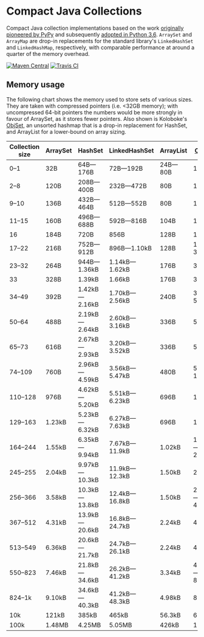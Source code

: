 # Compact Java Collections

Compact Java collection implementations based on the work
[originally pioneered by PyPy](https://morepypy.blogspot.co.uk/2015/01/faster-more-memory-efficient-and-more.html)
and subsequently [adopted in Python 3.6](https://docs.python.org/3.6/whatsnew/3.6.html#whatsnew36-compactdict).
`ArraySet` and `ArrayMap` are drop-in replacements for the standard
library's `LinkedHashSet` and `LinkedHashMap`, respectively, with comparable
performance at around a quarter of the memory overhead.

[![Maven Central](https://img.shields.io/maven-central/v/org.alicep/collect.svg)](http://mvnrepository.com/artifact/org.alicep/collect)
[![Travis CI](https://travis-ci.org/alicep-org/collect.svg?branch=master)](https://travis-ci.org/alicep-org/collect)

## Memory usage

The following chart shows the memory used to store sets of various sizes. They are taken with compressed pointers (i.e. <32GB memory); with uncompressed 64-bit pointers the numbers would be more strongly in favour of ArraySet, as it stores fewer pointers. Also shown is Koloboke's [ObjSet], an unsorted hashmap that is a drop-in replacement for HashSet, and ArrayList for a lower-bound on array sizing.

| Collection size | ArraySet |    HashSet    | LinkedHashSet | ArrayList |   [ObjSet]    |
| --------------- | -------- | ------------- | ------------- | --------- | ------------- |
|       0–1       |    32B   |    64B—176B   |    72B—192B   |  24B—80B  |      112B     |
|       2–8       |   120B   |   208B—400B   |   232B—472B   |    80B    |      112B     |
|       9–10      |   136B   |   432B—464B   |   512B—552B   |    80B    |      112B     |
|      11–15      |   160B   |   496B—688B   |   592B—816B   |    104B   |      176B     |
|        16       |   184B   |      720B     |      856B     |    128B   |      176B     |
|      17–22      |   216B   |   752B—912B   |  896B—1.10kB  |    128B   |   176B—304B   |
|      23–32      |   264B   |  944B—1.36kB  | 1.14kB—1.62kB |    176B   |      304B     |
|        33       |   328B   |     1.39kB    |     1.66kB    |    176B   |      304B     |
|      34–49      |   392B   | 1.42kB—2.16kB | 1.70kB—2.56kB |    240B   |   304B—560B   |
|      50–64      |   488B   | 2.19kB—2.64kB | 2.60kB—3.16kB |    336B   |      560B     |
|      65–73      |   616B   | 2.67kB—2.93kB | 3.20kB—3.52kB |    336B   |      560B     |
|      74–109     |   760B   | 2.96kB—4.59kB | 3.56kB—5.47kB |    480B   |  560B—1.07kB  |
|     110–128     |   976B   | 4.62kB—5.20kB | 5.51kB—6.23kB |    696B   |     1.07kB    |
|     129–163     |  1.23kB  | 5.23kB—6.32kB | 6.27kB—7.63kB |    696B   |     1.07kB    |
|     164–244     |  1.55kB  | 6.35kB—9.94kB | 7.67kB—11.9kB |   1.02kB  | 1.07kB—2.10kB |
|     245–255     |  2.04kB  | 9.97kB—10.3kB | 11.9kB—12.3kB |   1.50kB  |     2.10kB    |
|     256–366     |  3.58kB  | 10.3kB—13.8kB | 12.4kB—16.8kB |   1.50kB  | 2.10kB—4.14kB |
|     367–512     |  4.31kB  | 13.9kB—20.6kB | 16.8kB—24.7kB |   2.24kB  |     4.14kB    |
|     513–549     |  6.36kB  | 20.6kB—21.7kB | 24.7kB—26.1kB |   2.24kB  |     4.14kB    |
|     550–823     |  7.46kB  | 21.8kB—34.6kB | 26.2kB—41.2kB |   3.34kB  | 4.14kB—8.24kB |
|      824–1k     |  9.10kB  | 34.6kB—40.3kB | 41.2kB—48.3kB |   4.98kB  |     8.24kB    |
|       10k       |   121kB  |     385kB     |     465kB     |   56.3kB  |     65.6kB    |
|       100k      |  1.48MB  |     4.25MB    |     5.05MB    |   426kB   |     1.05MB    |

[ObjSet]: https://github.com/leventov/Koloboke
